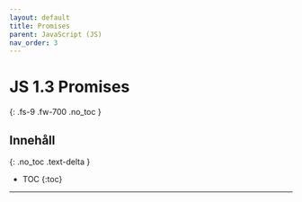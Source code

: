 ```yaml
---
layout: default
title: Promises
parent: JavaScript (JS)
nav_order: 3
---
```


# JS 1.3 Promises
{: .fs-9 .fw-700 .no_toc }

## Innehåll
{: .no_toc .text-delta }

- TOC
{:toc}

---
